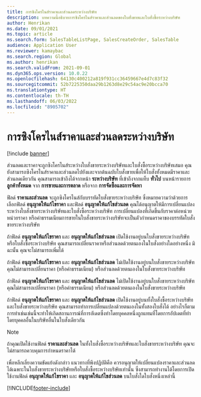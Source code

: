 ```yaml
---
title: การซิงโครไนส์ราคาและส่วนลดระหว่างบริษัท
description: บทความนี้อธิบายการซิงโครไนส์ราคาและส่วนลดของใบสั่งขายและใบสั่งซื้อระหว่างบริษัท
author: Henrikan
ms.date: 09/01/2021
ms.topic: article
ms.search.form: SalesTableListPage, SalesCreateOrder, SalesTable
audience: Application User
ms.reviewer: kamaybac
ms.search.region: Global
ms.author: henrikan
ms.search.validFrom: 2021-09-01
ms.dyn365.ops.version: 10.0.22
ms.openlocfilehash: 64130c400212a819f931cc36459667e4d7c83f32
ms.sourcegitcommit: 52b7225350daa29b1263d8e29c54ac9e20bcca70
ms.translationtype: HT
ms.contentlocale: th-TH
ms.lasthandoff: 06/03/2022
ms.locfileid: "8905702"
---
```

# <a name="synchronize-intercompany-prices-and-discounts"></a>การซิงโครไนส์ราคาและส่วนลดระหว่างบริษัท

[!include [banner](../../includes/banner.md)]

ส่วนลดและราคาจะถูกซิงโครไนส์ระหว่างใบสั่งขายระหว่างบริษัทและใบสั่งซื้อระหว่างบริษัทเสมอ คุณยังสามารถซิงโครไนส์ราคาและส่วนลดไปยังและจากต้นฉบับใบสั่งขายเพื่อให้ใบสั่งทั้งหมดมีราคาและส่วนลดเดียวกัน คุณสามารถเข้าถึงได้จากหน้า **ระหว่างบริษัท** ที่เข้าถึงจากแท็บ **ทั่วไป** บนหน้ารายการ **ลูกค้าทั้งหมด** จาก **การขายและการตลาด** หรือจาก **การจัดซื้อและการจัดหา**

ฟิลด์ **ราคาและส่วนลด** จะถูกซิงโครไนส์กับบรรทัดใบสั่งขายระหว่างบริษัท ซึ่งหมายความว่าด้วยการเลือกฟิลด์ **อนุญาตให้แก้ไขราคา** และฟิลด์ **อนุญาตให้แก้ไขส่วนลด** คุณได้อนุญาตให้มีการเปลี่ยนแปลงระหว่างใบสั่งขายระหว่างบริษัทและใบสั่งซื้อระหว่างบริษัท การเปลี่ยนแปลงที่เกิดขึ้นกับราคาต่อหน่วย หน่วยราคา หรือค่าธรรมเนียมการขายในใบสั่งขายระหว่างบริษัทจะเป็นตัวกำหนดราคาของบรรทัดใบสั่งขายระหว่างบริษัท

ถ้าฟิลด์ **อนุญาตให้แก้ไขราคา** และ **อนุญาตให้แก้ไขส่วนลด** เปิดใช้งานอยู่บนใบสั่งขายระหว่างบริษัทหรือใบสั่งซื้อระหว่างบริษัท คุณสามารถเปลี่ยนราคาหรือส่วนลดด้วยตนเองในใบสั่งอย่างใดอย่างหนึ่ง มิฉะนั้น คุณจะไม่สามารถเพิ่มได้

ถ้าฟิลด์ **อนุญาตให้แก้ไขราคา** และ **อนุญาตให้แก้ไขส่วนลด** ไม่เปิดใช้งานอยู่บนใบสั่งขายระหว่างบริษัท คุณไม่สามารถเปลี่ยนราคา (หรือค่าธรรมเนียม) หรือส่วนลดด้วยตนเองในใบสั่งขายระหว่างบริษัท

ถ้าฟิลด์ **อนุญาตให้แก้ไขราคา** และ **อนุญาตให้แก้ไขส่วนลด** ไม่เปิดใช้งานอยู่บนใบสั่งขายระหว่างบริษัท คุณไม่สามารถเปลี่ยนราคา (หรือค่าธรรมเนียม) หรือส่วนลดด้วยตนเองในใบสั่งขายระหว่างบริษัท

ถ้าฟิลด์ **อนุญาตให้แก้ไขราคา** และ **อนุญาตให้แก้ไขส่วนลด** เปิดใช้งานอยู่บนทั้งใบสั่งซื้อระหว่างบริษัทและใบสั่งขายระหว่างบริษัท คุณสามารถทำการเปลี่ยนแปลงด้วยตนเองในทั้งสองใบสั่งได้ อย่างไรก็ตาม การทําเช่นเช่นนี้จะทําให้เกิดสถานการณ์ที่การอัเดตซึ่งทําโดยบุคคลหนึ่งถูกแทนที่โดยการอัปเดตที่ทําโดยบุคคลอื่นในบริษัทอื่นในใบสั่งเดียวกัน

> [!NOTE]
> ถ้าคุณเปิดใช้งานฟิลด์ **ราคาและส่วนลด** ในทั้งใบสั่งซื้อระหว่างบริษัทและใบสั่งขายระหว่างบริษัท คุณจะไม่สามารถควบคุมการกำหนดราคาได้

เพื่อหลีกเลี่ยงความขัดแย้งดังกล่าว แนวทางที่พึงปฏิบัติคือ ควรอนุญาตให้เปลี่ยนแปลงราคาและส่วนลดได้เฉพาะในใบสั่งขายระหว่างบริษัทหรือใบสั่งซื้อระหว่างบริษัทเท่านั้น ซึ่งสามารถทํางานได้โดยการเปิดใช้งานฟิลด์ **อนุญาตให้แก้ไขราคา** และ **อนุญาตให้แก้ไขส่วนลด** บนใบสั่งใดใบสั่งหนึ่งเหล่านี้

[!INCLUDE[footer-include](../../includes/footer-banner.md)]
